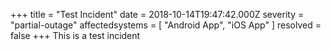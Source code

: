 +++
title = "Test Incident"
date = 2018-10-14T19:47:42.000Z
severity = "partial-outage"
affectedsystems = [
  "Android App",
  "iOS App"
]
resolved = false
+++
This is a test incident